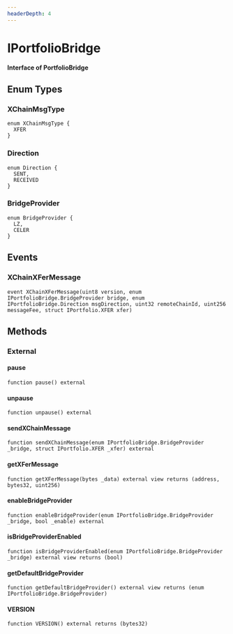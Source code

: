 ```yaml
---
headerDepth: 4
---
```


# IPortfolioBridge

**Interface of PortfolioBridge**

## Enum Types

### XChainMsgType

```solidity
enum XChainMsgType {
  XFER
}
```
### Direction

```solidity
enum Direction {
  SENT,
  RECEIVED
}
```
### BridgeProvider

```solidity
enum BridgeProvider {
  LZ,
  CELER
}
```

## Events

### XChainXFerMessage

```solidity:no-line-numbers
event XChainXFerMessage(uint8 version, enum IPortfolioBridge.BridgeProvider bridge, enum IPortfolioBridge.Direction msgDirection, uint32 remoteChainId, uint256 messageFee, struct IPortfolio.XFER xfer)
```

## Methods

### External

#### pause

```solidity:no-line-numbers
function pause() external
```

#### unpause

```solidity:no-line-numbers
function unpause() external
```

#### sendXChainMessage

```solidity:no-line-numbers
function sendXChainMessage(enum IPortfolioBridge.BridgeProvider _bridge, struct IPortfolio.XFER _xfer) external
```

#### getXFerMessage

```solidity:no-line-numbers
function getXFerMessage(bytes _data) external view returns (address, bytes32, uint256)
```

#### enableBridgeProvider

```solidity:no-line-numbers
function enableBridgeProvider(enum IPortfolioBridge.BridgeProvider _bridge, bool _enable) external
```

#### isBridgeProviderEnabled

```solidity:no-line-numbers
function isBridgeProviderEnabled(enum IPortfolioBridge.BridgeProvider _bridge) external view returns (bool)
```

#### getDefaultBridgeProvider

```solidity:no-line-numbers
function getDefaultBridgeProvider() external view returns (enum IPortfolioBridge.BridgeProvider)
```

#### VERSION

```solidity:no-line-numbers
function VERSION() external returns (bytes32)
```

